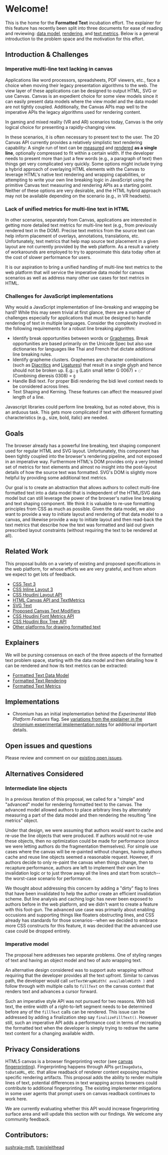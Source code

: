 Welcome!
=============
This is the home for the **Formatted Text** incubation effort. The explainer for
this feature has recently been split into three documents for ease of reading and 
reviewing: [data model](explainer-datamodel.md), [rendering](explainer-rendering.md),
and [text metrics](explainer-metrics.md). Below is a general introduction to the problem
space and the motivation for this effort.

## Introduction & Challenges

### Imperative multi-line text lacking in canvas

Applications like word processors, spreadsheets, PDF viewers, etc., face a
choice when moving their legacy presentation algorithms to the web. The view layer of
these applications can be designed to output HTML, SVG or use Canvas. Canvas
is an expedient choice for some view models since it can easily present data models
where the view model and the data model are not tightly coupled. Additionally, the
Canvas APIs map well to the imperative APIs the legacy algorithms used for rendering
content.

In gaming and mixed reality (VR and AR) scenarios today, Canvas is the only logical
choice for presenting a rapidly-changing view.

In these scenarios, it is often necessary to present text to the user. The 2D Canvas
API currently provides a relatively simplistic text rendering capability: A single run
of text can be
[measured](https://developer.mozilla.org/en-US/docs/Web/API/CanvasRenderingContext2D/measureText)
and [rendered](https://developer.mozilla.org/en-US/docs/Web/API/CanvasRenderingContext2D/fillText)
**as a single line**, optionally compressed to fit
within a certain width. If the developer needs to present more than just a few words
(e.g., a paragraph of text) then things get very complicated very quickly. Some options
might include trying a hybrid approach of overlaying HTML elements with the Canvas to
leverage HTML's native text rendering and wrapping capabilities, or attempting to
write your own line breaking logic in JavaScript using the primitive Canvas text measuring
and rendering APIs as a starting point. Neither of these options are very desirable,
and the HTML hybrid approach may not be available depending on the scenario (e.g., in
VR headsets).

### Lack of unified metrics for multi-line text in HTML

In other scenarios, separately from Canvas, applications are interested in getting more
detailed text metrics for multi-line text (e.g., from previously rendered text in the DOM).
Precise text metrics from the source text can help inform placement of overlays, annotations,
translations, etc. Unfortunately, text metrics that help map source text placement in a
given layout are not currently provided by the web platform. As a result a variety of 
workarounds are employed to try to approximate this data today often at the cost of 
slower performance for users.

It is our aspiration to bring a unified handling of multi-line text metrics to the web
platform that will service the imperative data model for canvas scenarios as well as 
address many other use cases for text metrics in HTML.

### Challenges for JavaScript implementations

Why would a JavaScript implementation of line-breaking and wrapping be hard? While this
may seem trivial at first glance, there are a number of challenges especially for
applications that must be designed to handle rendering of text in multiple languages.
Consider the complexity involved in the following requirements for a robust line
breaking algorithm:

* Identify break opportunities between words or
  [Graphemes](https://en.wikipedia.org/wiki/Grapheme). Break opportunities are
  based primarily on the Unicode Spec but also use dictionaries for languages
  like Thai and French that dictate additional line breaking rules.
* Identify grapheme clusters. Graphemes are character combinations (such as
  [Diacritics](https://en.wikipedia.org/wiki/Diacritic) and
  [Ligatures](https://en.wikipedia.org/wiki/Orthographic_ligature)) that result
  in a single glyph and hence should not be broken up.
  E.g.: `g` (Latin small letter G 0067) + `◌̈ ` (Combining dieresis 0308) = `g̈`
* Handle Bidi text. For proper Bidi rendering the bidi level context needs to be
  considered across lines.
* Text Shaping and Kerning. These features can affect the measured pixel length
  of a line.

Javascript libraries could perform line breaking, but as noted above, this is
an arduous task. This gets more complicated if text with different formatting
characteristics (e.g., size, bold, italic) are needed. 

## Goals

The browser already has a powerful line breaking, text shaping component used
for regular HTML and SVG layout. Unfortunately, this component has been tightly coupled
into the browser's rendering pipeline, and not exposed in an imperative way. 
Furthermore HTML's DOM provides only a very limited set of metrics for text elements
and almost no insight into the post-layout details of how the source text was
formatted. SVG's DOM is slightly more helpful by providing some additional text metrics.

Our goal is to create an abstraction that allows authors to collect multi-line
formatted text into a data model that is independent of the HTML/SVG data model
but can still leverage the power of the browser's native line breaking and text
shaping component. We think it is valuable to re-use formatting principles from CSS
as much as possible. Given the data model, we also want to provide a way to
initiate layout and rendering of that data model to a canvas, and likewise provide
a way to initiate layout and then read-back the text metrics that describe how the text
was formatted and laid out given prescribed layout constraints (without requiring
the text to be rendered at all).

## Related Work

This proposal builds on a variety of existing and proposed specifications in the 
web platform, for whose efforts we are very grateful, and from whom we expect to
get lots of feedback.
* [CSS Text 3](https://drafts.csswg.org/css-text-3/)
* [CSS Inline Layout 3](https://drafts.csswg.org/css-inline-3/)
* [CSS Houdini Layout API](https://drafts.css-houdini.org/css-layout-api-1/)
* [HTML Canvas API and TextMetrics](https://html.spec.whatwg.org/multipage/canvas.html#drawing-text-to-the-bitmap)
* [SVG Text](https://svgwg.org/svg2-draft/text.html)
* [Proposed Canvas Text Modifiers](https://github.com/fserb/canvas2D/blob/master/spec/text-modifiers.md)
* [CSS Houdini Font Metrics API](https://drafts.css-houdini.org/font-metrics-api/)
* [CSS Houdini Box Tree API](https://drafts.css-houdini.org/box-tree-api-1/)
* [Other platforms for drawing formatted text](https://docs.microsoft.com/en-us/dotnet/framework/wpf/advanced/drawing-formatted-text)

## Explainers

We will be pursing consensus on each of the three aspects of the formatted text 
problem space, starting with the data model and then detailing how it can be rendered
and how its text metrics can be extracted:
* [Formatted Text Data Model](explainer-datamodel.md)
* [Formatted Text Rendering](explainer-rendering.md)
* [Formatted Text Metrics](explainer-metrics.md)

## Implementations

* Chromium has an initial implementation behind the _Experimental Web Platform Features_ flag. See [variations from the explainer in the chromium experimental implementation notes](impl-chromium-notes.md) for additional important details.

## Open issues and questions

Please review and comment on our [existing open issues](https://github.com/WICG/canvas-formatted-text/issues).

## Alternatives Considered

### Intermediate line objects
In a previous iteration of this proposal, we called for a "simple" and "advanced"
model for rendering formatted text to the canvas. The advanced model allowed authors
to place arbitrary lines by alternately measuring a part of the data model and then
rendering the resulting "line metrics" object.

Under that design, we were assuming that authors would want to cache and re-use the
line objects that were produced. If authors would not re-use these objects, then no
optimization could be made for performance (since we were letting authors do the 
fragmentation themselves). For simple use cases where the canvas will be re-painted
without changes, having authors cache and reuse line objects seemed a reasonable 
request. However, if authors decide to only re-paint the canvas when things change, 
then to recapture performance, authors are left to implement their own line invalidation
logic or to just throw away all the lines and start from scratch--the worst-case scenario
for performance. 

We thought about addressing this concern by adding a "dirty" flag to lines that have been
invalidated to help the author create an efficient invalidation scheme. But line analysis 
and caching logic has never been exposed to authors before in the web platform, and we
didn't want to create a feature with this foot-gun. The advanced use case was primarily
about enabling occusions and supporting things like floaters obstructing lines, and CSS
already has standards for those scenarios--when we decided to embrace more CSS constructs
for this feature, it was decided that the advanced use case could be dropped entirely.

### Imperative model
The proposal here addresses two separate problems. One of styling ranges of text
and having an object model and two of auto wrapping text.

An alternative design considered was to support auto wrapping without requiring
that the developer provides all the text upfront. Similar to canvas path, the
developer would call `setTextWrapWidth( availableWidth )` and follow through with
multiple calls to `fillText` on the canvas context that renders text and advances
a cursor forward.

Such an imperative style API was not pursued for two reasons. With bidi text, the
entire width of a right-to-left segment needs to be determined before any of the
`fillText` calls can be rendered. This issue can be addressed by adding a finalization
step say `finalizeFillText()`. However still, such an imperative API adds a performance
cost in terms of recreating the formatted text when the developer is simply trying to
redraw the same text content for a changing available width.

## Privacy Considerations

HTML5 canvas is a browser fingerprinting vector
(see [canvas fingerprinting](https://en.wikipedia.org/wiki/Canvas_fingerprinting)).
Fingerprinting happens through APIs `getImageData`, `toDataURL`, etc. that allow
readback of renderer content exposing machine specific rendering artifacts.
This proposal adds the ability to render multiple lines of text, potential
differences in text wrapping across browsers could contribute to additional
fingerprinting. The existing implementer mitigations in some user agents that
prompt users on canvas readback continues to work here.

We are currently evaluating whether this API would increase fingerprinting surface
area and will update this section with our findings. We welcome any community feedback.

## Contributors:

 [sushraja-msft](https://github.com/sushraja-msft),
 [travisleithead](https://github.com/travisleithead)
